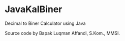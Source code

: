 # JavaKalBiner
Decimal to Biner Calculator using Java


Source code by Bapak Luqman Affandi, S.Kom., MMSI.
